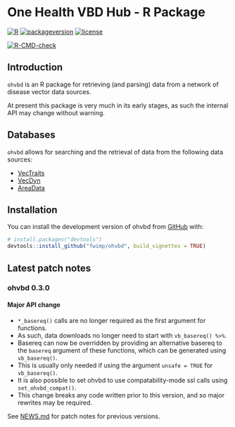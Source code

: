 One Health VBD Hub - R Package
================

<!-- README.md is generated from README.Rmd. Please edit that file -->
<!-- Build with devtools::build_readme() -->
<!-- # One Health VBD Hub - R Package -->
<!-- badges: start -->

[![R](https://img.shields.io/badge/R%3E%3D-4.0-6666ff.svg?style=for-the-badge)](https://cran.r-project.org/)
[![packageversion](https://img.shields.io/badge/Package%20version-0.3.0-orange.svg?style=for-the-badge)](commits/master)
[![license](https://img.shields.io/badge/license-GPL--3-blue.svg?style=for-the-badge)](https://www.gnu.org/licenses/gpl-3.0.en.html)

[![R-CMD-check](https://github.com/fwimp/ohvbd/actions/workflows/R-CMD-check.yaml/badge.svg)](https://github.com/fwimp/ohvbd/actions/workflows/R-CMD-check.yaml)
<!-- badges: end -->

## Introduction

`ohvbd` is an R package for retrieving (and parsing) data from a network
of disease vector data sources.

At present this package is very much in its early stages, as such the
internal API may change without warning.

## Databases

`ohvbd` allows for searching and the retrieval of data from the
following data sources:

- [VecTraits](https://vectorbyte.crc.nd.edu/vectraits-explorer)
- [VecDyn](https://vectorbyte.crc.nd.edu/vecdyn-datasets)
- [AreaData](https://pearselab.github.io/areadata/)

## Installation

You can install the development version of ohvbd from
[GitHub](https://github.com/fwimp/ohvbd) with:

``` r
# install.packages("devtools")
devtools::install_github("fwimp/ohvbd", build_vignettes = TRUE)
```

## Latest patch notes

<!-- These are auto-pulled from NEWS.md  -->

### ohvbd 0.3.0

#### **Major API change**

- `*_basereq()` calls are no longer required as the first argument for
  functions.
- As such, data downloads no longer need to start with
  `vb_basereq() %>%`.
- Basereq can now be overridden by providing an alternative basereq to
  the `basereq` argument of these functions, which can be generated
  using `vb_basereq()`.
- This is usually only needed if using the argument `unsafe = TRUE` for
  `vb_basereq()`.
- It is also possible to set ohvbd to use compatability-mode ssl calls
  using `set_ohvbd_compat()`.
- This change breaks any code written prior to this version, and so
  major rewrites may be required.

See [NEWS.md](NEWS.md) for patch notes for previous versions.
